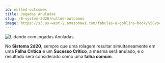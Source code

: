 ```yaml
---
id: nulled-outcomes
title: Jogadas Anuladas
slug: /8-system-2d20/nulled-outcomes
image: https://s3.us-west-2.amazonaws.com/fabulas-e-goblins-book/%5Cvscode%5Ccf94b240-1dce-4de1-9b46-e8602cb202b5.jpg
---
```


![Lidando com jogadas Anuladas](https://s3.us-west-2.amazonaws.com/fabulas-e-goblins-book/%5Cvscode%5Ccf94b240-1dce-4de1-9b46-e8602cb202b5.jpg)

No **Sistema 2d20**, sempre que uma rolagem resultar simultaneamente em uma **Falha Crítica** e um **Sucesso Crítico**, a mesma será anulado, e o resultado será considerado como uma **falha comum**.

